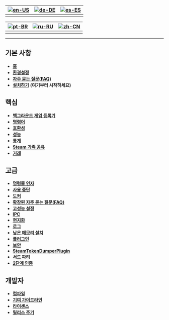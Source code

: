 | [![en-US](https://raw.githubusercontent.com/hjnilsson/country-flags/master/png100px/us.png)](https://github.com/JustArchiNET/ArchiSteamFarm/wiki/Home) | [![de-DE](https://raw.githubusercontent.com/hjnilsson/country-flags/master/png100px/de.png)](https://github.com/JustArchiNET/ArchiSteamFarm/wiki/Home-de-DE) | [![es-ES](https://raw.githubusercontent.com/hjnilsson/country-flags/master/png100px/es.png)](https://github.com/JustArchiNET/ArchiSteamFarm/wiki/Home-es-ES) |
| ------------------------------------------------------------------------------------------------------------------------------------------------------ | ------------------------------------------------------------------------------------------------------------------------------------------------------------ | ------------------------------------------------------------------------------------------------------------------------------------------------------------ |
|                                                                                                                                                        |                                                                                                                                                              |                                                                                                                                                              |

| [![pt-BR](https://raw.githubusercontent.com/hjnilsson/country-flags/master/png100px/br.png)](https://github.com/JustArchiNET/ArchiSteamFarm/wiki/Home-pt-BR) | [![ru-RU](https://raw.githubusercontent.com/hjnilsson/country-flags/master/png100px/ru.png)](https://github.com/JustArchiNET/ArchiSteamFarm/wiki/Home-ru-RU) | [![zh-CN](https://raw.githubusercontent.com/hjnilsson/country-flags/master/png100px/cn.png)](https://github.com/JustArchiNET/ArchiSteamFarm/wiki/Home-zh-CN) |
| ------------------------------------------------------------------------------------------------------------------------------------------------------------ | ------------------------------------------------------------------------------------------------------------------------------------------------------------ | ------------------------------------------------------------------------------------------------------------------------------------------------------------ |
|                                                                                                                                                              |                                                                                                                                                              |                                                                                                                                                              |

* * *

## 기본 사항

* **[홈](https://github.com/JustArchiNET/ArchiSteamFarm/wiki/Home-ko-KR)**
* **[환경설정](https://github.com/JustArchiNET/ArchiSteamFarm/wiki/Configuration-ko-KR)**
* **[자주 묻는 질문(FAQ)](https://github.com/JustArchiNET/ArchiSteamFarm/wiki/FAQ-ko-KR)**
* **[설치하기](https://github.com/JustArchiNET/ArchiSteamFarm/wiki/Setting-up-ko-KR)** **(여기부터 시작하세요)**

## 핵심

* **[백그라운드 게임 등록기](https://github.com/JustArchiNET/ArchiSteamFarm/wiki/Background-games-redeemer-ko-KR)**
* **[명령어](https://github.com/JustArchiNET/ArchiSteamFarm/wiki/Commands-ko-KR)**
* **[호환성](https://github.com/JustArchiNET/ArchiSteamFarm/wiki/Compatibility-ko-KR)**
* **[성능](https://github.com/JustArchiNET/ArchiSteamFarm/wiki/Performance-ko-KR)**
* **[통계](https://github.com/JustArchiNET/ArchiSteamFarm/wiki/Statistics-ko-KR)**
* **[Steam 가족 공유](https://github.com/JustArchiNET/ArchiSteamFarm/wiki/Steam-Family-Sharing-ko-KR)**
* **[거래](https://github.com/JustArchiNET/ArchiSteamFarm/wiki/Trading-ko-KR)**

## 고급

* **[명령줄 인자](https://github.com/JustArchiNET/ArchiSteamFarm/wiki/Command-line-arguments-ko-KR)**
* **[사용 중단](https://github.com/JustArchiNET/ArchiSteamFarm/wiki/Deprecation-ko-KR)**
* **[도커](https://github.com/JustArchiNET/ArchiSteamFarm/wiki/Docker-ko-KR)**
* **[확장된 자주 묻는 질문(FAQ)](https://github.com/JustArchiNET/ArchiSteamFarm/wiki/Extended-FAQ-ko-KR)**
* **[고성능 설정](https://github.com/JustArchiNET/ArchiSteamFarm/wiki/High-performance-setup-ko-KR)**
* **[IPC](https://github.com/JustArchiNET/ArchiSteamFarm/wiki/IPC-ko-KR)**
* **[현지화](https://github.com/JustArchiNET/ArchiSteamFarm/wiki/Localization-ko-KR)**
* **[로그](https://github.com/JustArchiNET/ArchiSteamFarm/wiki/Logging-ko-KR)**
* **[낮은 메모리 설치](https://github.com/JustArchiNET/ArchiSteamFarm/wiki/Low-memory-setup-ko-KR)**
* **[플러그인](https://github.com/JustArchiNET/ArchiSteamFarm/wiki/Plugins-ko-KR)**
* **[보안](https://github.com/JustArchiNET/ArchiSteamFarm/wiki/Security-ko-KR)**
* **[SteamTokenDumperPlugin](https://github.com/JustArchiNET/ArchiSteamFarm/wiki/SteamTokenDumperPlugin)**
* **[서드 파티](https://github.com/JustArchiNET/ArchiSteamFarm/wiki/Third-party)**
* **[2단계 인증](https://github.com/JustArchiNET/ArchiSteamFarm/wiki/Two-factor-authentication)**

## 개발자

* **[컴파일](https://github.com/JustArchiNET/ArchiSteamFarm/wiki/Compilation-ko-KR)**
* **[기여 가이드라인](https://github.com/JustArchiNET/ArchiSteamFarm/blob/master/.github/CONTRIBUTING.md)**
* **[라이센스](https://github.com/JustArchiNET/ArchiSteamFarm/wiki/License-ko-KR)**
* **[릴리스 주기](https://github.com/JustArchiNET/ArchiSteamFarm/wiki/Release-cycle-ko-KR)**